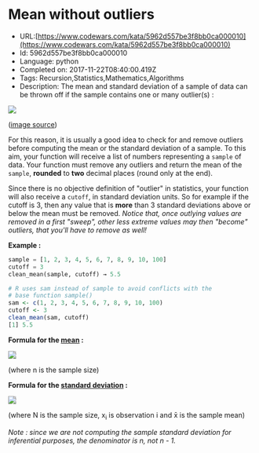 # Mean without outliers

 - URL:[https://www.codewars.com/kata/5962d557be3f8bb0ca000010](https://www.codewars.com/kata/5962d557be3f8bb0ca000010)
 - Id: 5962d557be3f8bb0ca000010
 - Language: python
 - Completed on: 2017-11-22T08:40:00.419Z
 - Tags: Recursion,Statistics,Mathematics,Algorithms
 - Description:
The mean and standard deviation of a sample of data can be thrown off if the sample contains one or many outlier(s) :

<img src = 'http://www.ukoln.ac.uk/web-focus/webwatch/reports/hei-lib-may1998/fig11.gif' href = 'http://www.ukoln.ac.uk/web-focus/webwatch/reports/hei-lib-may1998/report.html'><div></div>
(<a href = 'http://www.ukoln.ac.uk/web-focus/webwatch/reports/hei-lib-may1998/report.html'>image source</a>)

For this reason, it is usually a good idea to check for and remove outliers before computing the mean or the standard deviation of a sample. To this aim, your function will receive a list of numbers representing a <code>sample</code> of data. Your function must remove any outliers and return the mean of the <code>sample</code>, <strong>rounded</strong> to <strong>two</strong> decimal places (round only at the end).

Since there is no objective definition of "outlier" in statistics, your function will also receive a <code>cutoff</code>, in standard deviation units. So for example if the cutoff is 3, then any value that is <strong>more</strong> than 3 standard deviations above or below the mean must be removed. <em>Notice that, once outlying values are removed in a first "sweep", other less extreme values may then "become" outliers, that you'll have to remove as well!</em>

<strong>Example :</strong>
```python
sample = [1, 2, 3, 4, 5, 6, 7, 8, 9, 10, 100]
cutoff = 3
clean_mean(sample, cutoff) → 5.5
```
```r
# R uses sam instead of sample to avoid conflicts with the
# base function sample()
sam <- c(1, 2, 3, 4, 5, 6, 7, 8, 9, 10, 100)
cutoff <- 3
clean_mean(sam, cutoff)
[1] 5.5
```

<strong>Formula for the <a href = 'https://en.wikipedia.org/wiki/Mean'>mean</a> :</strong>

<img src = 'https://wikimedia.org/api/rest_v1/media/math/render/svg/bd2f5fb530fc192e4db7a315777f5bbb5d462c90' style="background-color:lightgray"><div></div>
(where n is the sample size)

<strong>Formula for the <a href = 'https://en.wikipedia.org/wiki/Standard_deviation#Estimation'>standard deviation</a> :</strong>

<img src = 'https://wikimedia.org/api/rest_v1/media/math/render/svg/9a937016f00f1978197aa562c5f2d58619f90806' style="background-color:lightgray"><div></div>
(where N is the sample size, x<sub>i</sub> is observation i and x̄ is the sample mean)

<em>Note : since we are not computing the sample standard deviation for inferential purposes, the denominator is n, not n - 1.</em>
